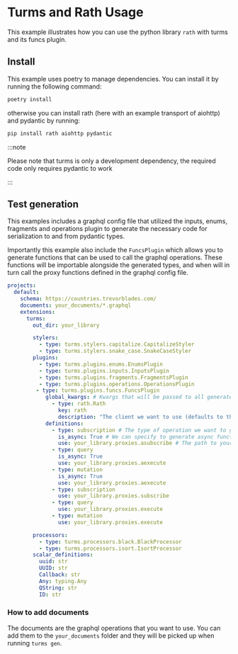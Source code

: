 # Turms and Rath Usage

This example illustrates how you can use the python library `rath`
with turms and its funcs plugin.

## Install

This example uses poetry to manage dependencies. You can install it
by running the following command:

```bash
poetry install
```

otherwise you can install rath (here with an example transport of aiohttp) and pydantic by running:

```bash
pip install rath aiohttp pydantic
```

:::note

Please note that turms is only a development dependency, the required code only
requires pydantic to work

:::

## Test generation

This examples includes a graphql config file that utilized the inputs, enums,
fragments and operations plugin to generate the necessary code for serialization
to and from pydantic types.

Importantly this example also include the `FuncsPlugin` which allows you to
generate functions that can be used to call the graphql operations. These functions
will be importable alongside the generated types, and when will in turn call the
proxy functions defined in the graphql config file.

```yaml
projects:
  default:
    schema: https://countries.trevorblades.com/
    documents: your_documents/*.graphql
    extensions:
      turms:
        out_dir: your_library

        stylers:
          - type: turms.stylers.capitalize.CapitalizeStyler
          - type: turms.stylers.snake_case.SnakeCaseStyler
        plugins:
          - type: turms.plugins.enums.EnumsPlugin
          - type: turms.plugins.inputs.InputsPlugin
          - type: turms.plugins.fragments.FragmentsPlugin
          - type: turms.plugins.operations.OperationsPlugin
         - type: turms.plugins.funcs.FuncsPlugin
            global_kwargs: # Kwargs that will be passed to all generated functions (rath sets a context var that we can use to avoid explicitly passing this)
              - type: rath.Rath
                key: rath
                description: "The client we want to use (defaults to the currently active client)"
            definitions:
              - type: subscription # The type of operation we want to generate a function for
                is_async: True # We can specify to generate async functions (typed support)
                use: your_library.proxies.asubscribe # The path to your function
              - type: query
                is_async: True
                use: your_library.proxies.aexecute
              - type: mutation
                is_async: True
                use: your_library.proxies.aexecute
              - type: subscription
                use: your_library.proxies.subscribe
              - type: query
                use: your_library.proxies.execute
              - type: mutation
                use: your_library.proxies.execute

        processors:
          - type: turms.processors.black.BlackProcessor
          - type: turms.processors.isort.IsortProcessor
        scalar_definitions:
          uuid: str
          UUID: str
          Callback: str
          Any: typing.Any
          QString: str
          ID: str
```

### How to add documents

The documents are the graphql operations that you want to use. You can add them
to the `your_documents` folder and they will be picked up when running
`turms gen`.
